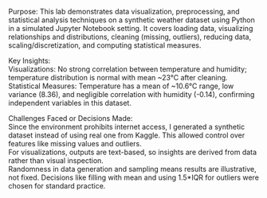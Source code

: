 Purpose:
This lab demonstrates data visualization, preprocessing, and statistical analysis techniques on a synthetic weather dataset using Python in a simulated Jupyter Notebook setting. It covers loading data, visualizing relationships and distributions, cleaning (missing, outliers), reducing data, scaling/discretization, and computing statistical measures.

Key Insights:  
Visualizations: No strong correlation between temperature and humidity; temperature distribution is normal with mean ~23°C after cleaning.  
Statistical Measures: Temperature has a mean of ~10.6°C range, low variance (8.36), and negligible correlation with humidity (-0.14), confirming independent variables in this dataset.

Challenges Faced or Decisions Made:  
Since the environment prohibits internet access, I generated a synthetic dataset instead of using real one from Kaggle. This allowed control over features like missing values and outliers.  
For visualizations, outputs are text-based, so insights are derived from data rather than visual inspection.  
Randomness in data generation and sampling means results are illustrative, not fixed. Decisions like filling with mean and using 1.5*IQR for outliers were chosen for standard practice.

